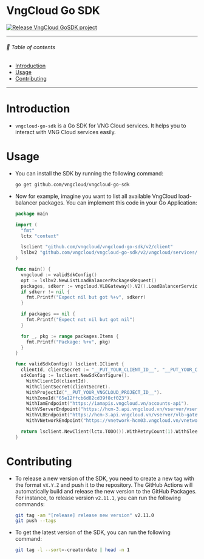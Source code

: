 # VngCloud Go SDK

[![Release VngCloud GoSDK project](https://github.com/vngcloud/vngcloud-go-sdk/actions/workflows/release_build.yml/badge.svg)](https://github.com/vngcloud/vngcloud-go-sdk/actions/workflows/release_build.yml)

<hr>

###### 🌈 Table of contents

- [Introduction](#introduction)
- [Usage](#usage)
- [Contributing](#contributing)

<hr>

# Introduction

- `vngcloud-go-sdk` is a Go SDK for VNG Cloud services. It helps you to interact with VNG Cloud services easily.

# Usage
- You can install the SDK by running the following command:
  ```bash
  go get github.com/vngcloud/vngcloud-go-sdk
  ```

- Now for example, imagine you want to list all available VngCloud load-balancer packages. You can implement this code in your Go Application:
  ```go
  package main

  import (
    "fmt"
    lctx "context"

    lsclient "github.com/vngcloud/vngcloud-go-sdk/v2/client"
    lslbv2 "github.com/vngcloud/vngcloud-go-sdk/v2/vngcloud/services/loadbalancer/v2"
  )

  func main() {
    vngcloud := validSdkConfig()
    opt := lslbv2.NewListLoadBalancerPackagesRequest()
    packages, sdkerr := vngcloud.VLBGateway().V2().LoadBalancerService().ListLoadBalancerPackages(opt)
    if sdkerr != nil {
      fmt.Printf("Expect nil but got %+v", sdkerr)
    }

    if packages == nil {
      fmt.Printf("Expect not nil but got nil")
    }

    for _, pkg := range packages.Items {
      fmt.Printf("Package: %+v", pkg)
    }
  }

  func validSdkConfig() lsclient.IClient {
    clientId, clientSecret := "__PUT_YOUR_CLIENT_ID__", "__PUT_YOUR_CLIENT_SECRET__"
    sdkConfig := lsclient.NewSdkConfigure().
      WithClientId(clientId).
      WithClientSecret(clientSecret).
      WithProjectId("__PUT_YOUR_VNGCLOUD_PROJECT_ID__").
      WithZoneId("65e12ffcb6d82cd39f8cf023").
      WithIamEndpoint("https://iamapis.vngcloud.vn/accounts-api").
      WithVServerEndpoint("https://hcm-3.api.vngcloud.vn/vserver/vserver-gateway").
      WithVLBEndpoint("https://hcm-3.api.vngcloud.vn/vserver/vlb-gateway").
      WithVNetworkEndpoint("https://vnetwork-hcm03.vngcloud.vn/vnetwork-gateway/vnetwork")

    return lsclient.NewClient(lctx.TODO()).WithRetryCount(1).WithSleep(10).Configure(sdkConfig)
  }
  ```

# Contributing

- To release a new version of the SDK, you need to create a new tag with the format `vX.Y.Z` and push it to the repository. The GitHub Actions will automatically build and release the new version to the GitHub Packages. For instance, to release version `v2.11.1`, you can run the following commands:

  ```bash
  git tag -am "[release] release new version" v2.11.0
  git push --tags
  ```

- To get the latest version of the SDK, you can run the following command:
  ```bash
  git tag -l --sort=-creatordate | head -n 1
  ```
